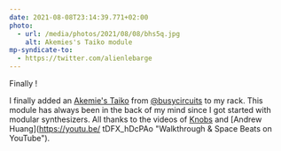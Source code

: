```yaml
---
date: 2021-08-08T23:14:39.771+02:00
photo:
  - url: /media/photos/2021/08/08/bhs5q.jpg
    alt: Akemies's Taiko module
mp-syndicate-to:
  - https://twitter.com/alienlebarge
---
```

Finally !

I finally added an [Akemie's Taiko](https://busycircuits.com/alm015/) from [@busycircuits](https://twitter.com/busycircuits) to my rack. This module has always been in the back of my mind since I got started with modular synthesizers. All thanks to the videos of [Knobs](https://youtu.be/8Mgy--7lY0A "ALM - Akemie's Taiko & Pamela's New Workout on Youtube") and [Andrew Huang](https://youtu.be/ tDFX_hDcPAo "Walkthrough & Space Beats on YouTube").
